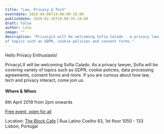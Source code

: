 ```yaml
---
title: "Law, Privacy & Tech"
eventdate: 2019-04-06T14:00:00-16:00
publishdate: 2019-02-26T10:00:35-18:00
draft: false
author: Luna
image: ""
description: "PrivacyLX will be welcoming Sofia Calado - a privacy lawyer. Sofia will be covering variety 
of topics such as GDPR, cookie policies and consent forms."
---
```


Hello Privacy Enthusiasts!

PrivacyLX will be welcoming Sofia Calado. As a privacy lawyer, Sofia will be covering variety
of topics such as GDPR, cookie policies, data processing agreements, consent forms and more.
If you are curious about how law, tech and privacy interact, come join us.

#### Where & When
6th April 2019 from 2pm onwards

[Free event, open for all](https://www.meetup.com/Social-at-The-Block-Cafe/) 

Location: [The Block Cafe](http://theblock.cafe/) |  Rua Latino Coelho 63, 1st floor 1050 - 133 Lisbon, Portugal


